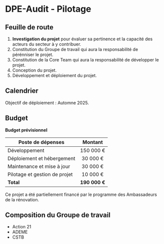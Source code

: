 # DPE-Audit - Pilotage

## Feuille de route

1. **Investigation du projet** pour évaluer sa pertinence et la capacité des acteurs du secteur à y contribuer.
2. Constitution du Groupe de travail qui aura la responsabilité de pérénniser le projet.
3. Constitution de la Core Team qui aura la responsabilité de développer le projet.
4. Conception du projet.
5. Développement et déploiement du projet.

## Calendrier

Objectif de déploiement : Automne 2025.

## Budget

**Budget prévisionnel**

| Poste de dépenses             |    Montant    |
| ----------------------------- | :-----------: |
| Développement                 |   150 000 €   |
| Déploiement et hébergement    |   30 000 €    |
| Maintenance et mise à jour    |   30 000 €    |
| Pilotage et gestion de projet |   10 000 €    |
| **Total**                     | **190 000 €** |

Ce projet a été partiellement financé par le programme des Ambassadeurs de la rénovation.

## Composition du Groupe de travail

- Action 21
- ADEME
- CSTB
